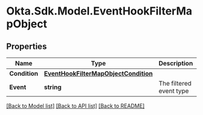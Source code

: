 # Okta.Sdk.Model.EventHookFilterMapObject

## Properties

Name | Type | Description | Notes
------------ | ------------- | ------------- | -------------
**Condition** | [**EventHookFilterMapObjectCondition**](EventHookFilterMapObjectCondition.md) |  | [optional] 
**Event** | **string** | The filtered event type | [optional] 

[[Back to Model list]](../README.md#documentation-for-models) [[Back to API list]](../README.md#documentation-for-api-endpoints) [[Back to README]](../README.md)

